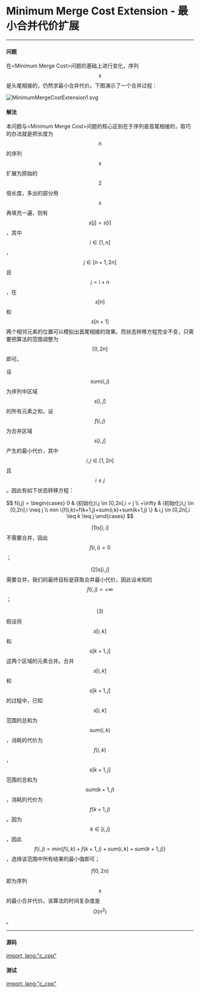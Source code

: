 # Minimum Merge Cost Extension - 最小合并代价扩展

--------

#### 问题

在&lt;Minimum Merge Cost&gt;问题的基础上进行变化，序列$$ s $$是头尾相接的，仍然求最小合并代价。下图演示了一个合并过程：

![MinimumMergeCostExtension1.svg](../res/MinimumMergeCostExtension1.svg)

#### 解法

本问题与&lt;Minimum Merge Cost&gt;问题的核心区别在于序列是首尾相接的，取巧的办法就是把长度为$$ n $$的序列$$ s $$扩展为原始的$$ 2 $$倍长度，多出的部分用$$ s $$再填充一遍，则有$$ s[j] = s[i] $$，其中$$ i \in [1,n] $$，$$ j \in [n+1,2n] $$且$$ j = i+n $$，在$$ s[n] $$和$$ s[n+1] $$两个相邻元素的位置可以模拟出首尾相接的效果。而状态转移方程完全不变，只需要把算法的范围调整为$$ [0,2n] $$即可。

设$$ sum(i,j) $$为序列中区域$$ s[i,j] $$的所有元素之和，设$$ f(i,j) $$为合并区域$$ s[i,j] $$产生的最小代价，其中$$ i,j \in [1,2n] $$且$$ i \leq j $$。因此有如下状态转移方程：

$$
f(i,j) =
\begin{cases}
0 & (初始化)i,j \in [0,2n],i = j \\
+\infty & (初始化)i,j \in [0,2n],i \neq j \\
min \{f(i,k)+f(k+1,j)+sum(i,k)+sum(k+1,j) \} & i,j \in [0,2n],i \leq k \leq j
\end{cases}
$$

$$ (1) s[i,i] $$不需要合并，因此$$ f(i,i) = 0 $$；

$$ (2) s[i,j] $$需要合并，我们的最终目标是获取合并最小代价，因此设未知的$$ f(i,j) = +\infty $$；

$$ (3) $$假设将$$ s[i,k] $$和$$ s[k+1,j] $$这两个区域的元素合并。合并$$ s[i,k] $$和$$ s[k+1,j] $$的过程中，已知$$ s[i,k] $$范围的总和为$$ sum(i,k) $$，消耗的代价为$$ f(i,k) $$，$$ s[k+1,j] $$范围的总和为$$ sum(k+1,j) $$，消耗的代价为$$ f(k+1,j) $$。因为$$ k \in [i,j] $$，因此$$ f(i,j) = min \{ f(i,k)+f(k+1,j)+sum(i,k)+sum(k+1,j) \} $$，选择该范围中所有结果的最小值即可；

$$ f(0,2n) $$即为序列$$ s $$的最小合并代价。该算法的时间复杂度是$$ O(n^2) $$。

--------

#### 源码

[import, lang:"c_cpp"](../../../../src/DynamicProgramming/RegionalDP/MinimumMergeCostExtension.h)

#### 测试

[import, lang:"c_cpp"](../../../../src/DynamicProgramming/RegionalDP/MinimumMergeCostExtension.cpp)
